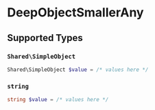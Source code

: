 # DeepObjectSmallerAny


## Supported Types

### `Shared\SimpleObject`

```php
Shared\SimpleObject $value = /* values here */
```

### `string`

```php
string $value = /* values here */
```

